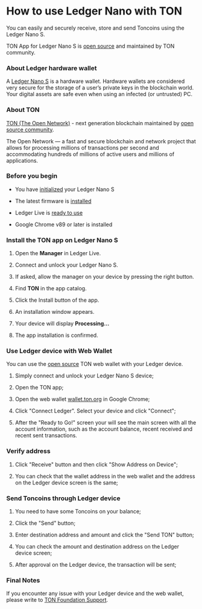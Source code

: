 # How to use Ledger Nano with TON

You can easily and securely receive, store and send Toncoins using the Ledger Nano S.

TON App for Ledger Nano S is [open source](https://github.com/ton-blockchain/ledger-app-ton) and maintained by TON community.

### About Ledger hardware wallet

A [Ledger Nano S](https://shop.ledger.com/products/ledger-nano-s) is a hardware wallet. Hardware wallets are considered very secure for the storage of a user’s private keys in the blockchain world. Your digital assets are safe even when using an infected (or untrusted) PC.

### About TON

[TON (The Open Network)](https://ton.org) - next generation blockchain maintained by [open source community](https://github.com/ton-blockchain).

The Open Network — a fast and secure blockchain and network project that allows for processing millions of transactions per second and accommodating hundreds of millions of active users and millions of applications.

### Before you begin

* You have [initialized](https://support.ledgerwallet.com/hc/en-us/articles/360000613793) your Ledger Nano S

* The latest firmware is [installed](https://support.ledgerwallet.com/hc/en-us/articles/360002731113-Update-Ledger-Nano-S-firmware)

* Ledger Live is [ready to use](https://support.ledger.com/hc/en-us/articles/4404389606417-Download-and-install-Ledger-Live?docs=true)

* Google Chrome v89 or later is installed


### Install the TON app on Ledger Nano S

1. Open the **Manager** in Ledger Live.

2. Connect and unlock your Ledger Nano S.

3. If asked, allow the manager on your device by pressing the right button.

4. Find **TON** in the app catalog.

5. Click the Install button of the app.

6. An installation window appears.

7. Your device will display **Processing…**

8. The app installation is confirmed.

### Use Ledger device with Web Wallet

You can use the [open source](https://github.com/toncenter/ton-wallet) TON web wallet with your Ledger device.

1. Simply connect and unlock your Ledger Nano S device;

2. Open the TON app;

3. Open the web wallet [wallet.ton.org](https://wallet.ton.org) in Google Chrome;

4. Click "Connect Ledger". Select your device and click "Connect";

5. After the "Ready to Go!" screen your will see the main screen with all the account information, such as the account balance, recent received and recent sent transactions.

### Verify address

1. Click "Receive" button and then click "Show Address on Device";

2. You can check that the wallet address in the web wallet and the address on the Ledger device screen is the same;

### Send Toncoins through Ledger device

1. You need to have some Toncoins on your balance;

2. Click the "Send" button;

3. Enter destination address and amount and click the "Send TON" button;

4. You can check the amount and destination address on the Ledger device screen;

5. After approval on the Ledger device, the transaction will be sent;

### Final Notes

If you encounter any issue with your Ledger device and the web wallet, please write to [TON Foundation Support](https://t.me/ton_help_bot).
